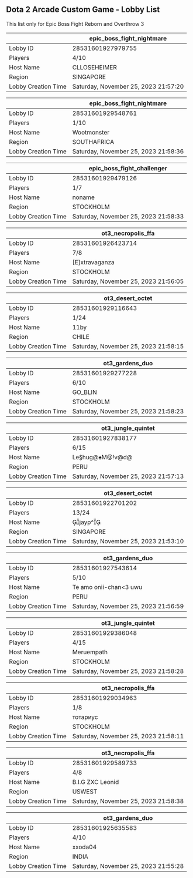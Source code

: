 ## Dota 2 Arcade Custom Game - Lobby List

This list only for Epic Boss Fight Reborn and Overthrow 3

|  | epic_boss_fight_nightmare |
| ------ | ------ |
| Lobby ID | 28531601927979755 |
| Players | 4/10 |
| Host Name | CLLOSEHEIMER |
| Region | SINGAPORE |
| Lobby Creation Time | Saturday, November 25, 2023 21:57:20 |


|  | epic_boss_fight_nightmare |
| ------ | ------ |
| Lobby ID | 28531601929548761 |
| Players | 1/10 |
| Host Name | Wootmonster |
| Region | SOUTHAFRICA |
| Lobby Creation Time | Saturday, November 25, 2023 21:58:36 |


|  | epic_boss_fight_challenger |
| ------ | ------ |
| Lobby ID | 28531601929479126 |
| Players | 1/7 |
| Host Name | noname |
| Region | STOCKHOLM |
| Lobby Creation Time | Saturday, November 25, 2023 21:58:33 |


|  | ot3_necropolis_ffa |
| ------ | ------ |
| Lobby ID | 28531601926423714 |
| Players | 7/8 |
| Host Name | [E]xtravaganza |
| Region | STOCKHOLM |
| Lobby Creation Time | Saturday, November 25, 2023 21:56:05 |


|  | ot3_desert_octet |
| ------ | ------ |
| Lobby ID | 28531601929116643 |
| Players | 1/24 |
| Host Name | 11by |
| Region | CHILE |
| Lobby Creation Time | Saturday, November 25, 2023 21:58:15 |


|  | ot3_gardens_duo |
| ------ | ------ |
| Lobby ID | 28531601929277228 |
| Players | 6/10 |
| Host Name | GO_BLIN |
| Region | STOCKHOLM |
| Lobby Creation Time | Saturday, November 25, 2023 21:58:23 |


|  | ot3_jungle_quintet |
| ------ | ------ |
| Lobby ID | 28531601927838177 |
| Players | 6/15 |
| Host Name | Le§hug@♠M@!v@d@ |
| Region | PERU |
| Lobby Creation Time | Saturday, November 25, 2023 21:57:13 |


|  | ot3_desert_octet |
| ------ | ------ |
| Lobby ID | 28531601922701202 |
| Players | 13/24 |
| Host Name | jayp^ |
| Region | SINGAPORE |
| Lobby Creation Time | Saturday, November 25, 2023 21:53:10 |


|  | ot3_gardens_duo |
| ------ | ------ |
| Lobby ID | 28531601927543614 |
| Players | 5/10 |
| Host Name | Te amo onii-chan<3 uwu |
| Region | PERU |
| Lobby Creation Time | Saturday, November 25, 2023 21:56:59 |


|  | ot3_jungle_quintet |
| ------ | ------ |
| Lobby ID | 28531601929386048 |
| Players | 4/15 |
| Host Name | Meruempath |
| Region | STOCKHOLM |
| Lobby Creation Time | Saturday, November 25, 2023 21:58:28 |


|  | ot3_necropolis_ffa |
| ------ | ------ |
| Lobby ID | 28531601929034963 |
| Players | 1/8 |
| Host Name | тотариус |
| Region | STOCKHOLM |
| Lobby Creation Time | Saturday, November 25, 2023 21:58:11 |


|  | ot3_necropolis_ffa |
| ------ | ------ |
| Lobby ID | 28531601929589733 |
| Players | 4/8 |
| Host Name | B.I.G ZXC Leonid |
| Region | USWEST |
| Lobby Creation Time | Saturday, November 25, 2023 21:58:38 |


|  | ot3_gardens_duo |
| ------ | ------ |
| Lobby ID | 28531601925635583 |
| Players | 4/10 |
| Host Name | xxoda04 |
| Region | INDIA |
| Lobby Creation Time | Saturday, November 25, 2023 21:55:28 |


